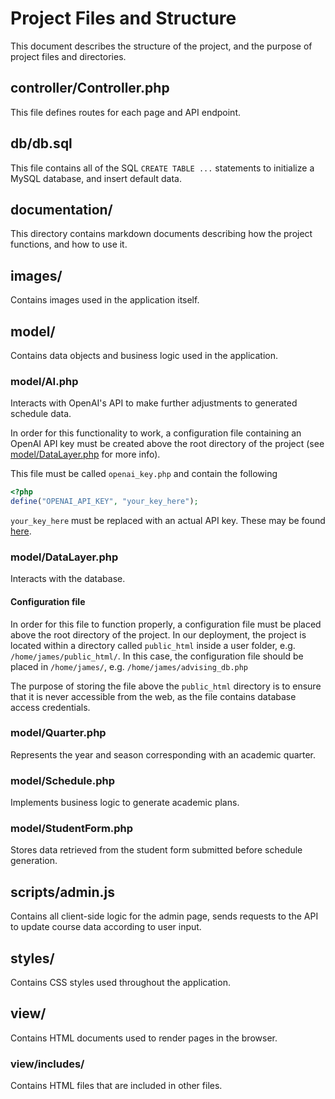 # Project Files and Structure
This document describes the structure of the project, and the purpose of project files and directories.

## controller/Controller.php
This file defines routes for each page and API endpoint.

## db/db.sql
This file contains all of the SQL `CREATE TABLE ...` statements to initialize a MySQL database, and insert default data.

## documentation/
This directory contains markdown documents describing how the project functions, and how to use it.

## images/
Contains images used in the application itself.

## model/
Contains data objects and business logic used in the application.

### model/AI.php
Interacts with OpenAI's API to make further adjustments to generated schedule data.

In order for this functionality to work, a configuration file containing an OpenAI API key must be created above the root directory of the project (see [model/DataLayer.php](#configuration-file) for more info).

This file must be called `openai_key.php` and contain the following
```php
<?php
define("OPENAI_API_KEY", "your_key_here");
```

`your_key_here` must be replaced with an actual API key. These may be found [here](https://platform.openai.com/api-keys).

### model/DataLayer.php
Interacts with the database.

#### Configuration file
In order for this file to function properly, a configuration file must be placed above the root directory of the project.
In our deployment, the project is located within a directory called `public_html` inside a user folder,
e.g. `/home/james/public_html/`.
In this case, the configuration file should be placed in `/home/james/`, e.g. `/home/james/advising_db.php`

The purpose of storing the file above the `public_html` directory is to ensure that it is never accessible from the web,
as the file contains database access credentials.

### model/Quarter.php
Represents the year and season corresponding with an academic quarter.

### model/Schedule.php
Implements business logic to generate academic plans.

### model/StudentForm.php
Stores data retrieved from the student form submitted before schedule generation.

## scripts/admin.js
Contains all client-side logic for the admin page,
sends requests to the API to update course data according to user input.

## styles/
Contains CSS styles used throughout the application.

## view/
Contains HTML documents used to render pages in the browser.

### view/includes/
Contains HTML files that are included in other files.